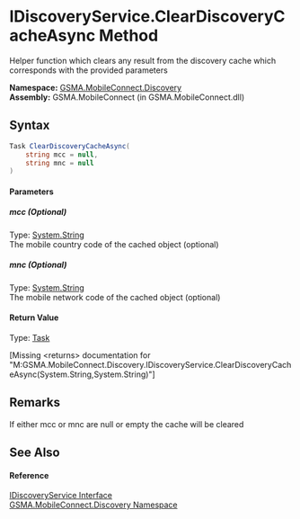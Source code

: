 IDiscoveryService.ClearDiscoveryCacheAsync Method
=================================================
Helper function which clears any result from the discovery cache which corresponds with the provided parameters

**Namespace:** [GSMA.MobileConnect.Discovery][1]  
**Assembly:** GSMA.MobileConnect (in GSMA.MobileConnect.dll)

Syntax
------

```csharp
Task ClearDiscoveryCacheAsync(
	string mcc = null,
	string mnc = null
)
```

#### Parameters

##### *mcc* (Optional)
Type: [System.String][2]  
The mobile country code of the cached object (optional)

##### *mnc* (Optional)
Type: [System.String][2]  
The mobile network code of the cached object (optional)

#### Return Value
Type: [Task][3]  

[Missing &lt;returns> documentation for "M:GSMA.MobileConnect.Discovery.IDiscoveryService.ClearDiscoveryCacheAsync(System.String,System.String)"]


Remarks
-------
If either mcc or mnc are null or empty the cache will be cleared

See Also
--------

#### Reference
[IDiscoveryService Interface][4]  
[GSMA.MobileConnect.Discovery Namespace][1]  

[1]: ../README.md
[2]: http://msdn.microsoft.com/en-us/library/s1wwdcbf
[3]: http://msdn.microsoft.com/en-us/library/dd235678
[4]: README.md
[5]: ../../_icons/Help.png